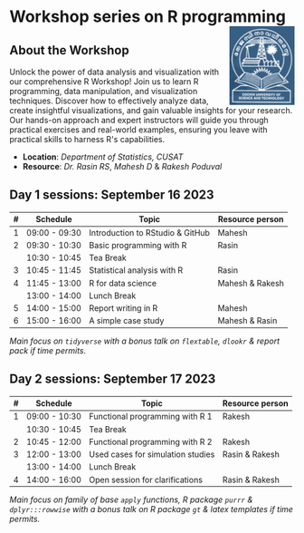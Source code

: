 # Workshop series on R programming <img src="logo_CUSAT.png" align="right" height="139" />

## About the Workshop

Unlock the power of data analysis and visualization with our comprehensive R Workshop! Join us to learn R programming, data manipulation, and visualization techniques. Discover how to effectively analyze data, create insightful visualizations, and gain valuable insights for your research. Our hands-on approach and expert instructors will guide you through practical exercises and real-world examples, ensuring you leave with practical skills to harness R's capabilities.

* **Location**: *Department of Statistics, CUSAT*
* **Resource**: *Dr. Rasin RS*, *Mahesh D* & *Rakesh Poduval*

## Day 1 sessions: September 16 2023

| #  | Schedule      | Topic                            | Resource person |
|-----|---------------|----------------------------------|-----------------|
| 1   | 09:00 - 09:30 | Introduction to RStudio & GitHub | Mahesh          |
| 2   | 09:30 - 10:30 | Basic programming with R         | Rasin           |
|     | 10:30 - 10:45 | Tea Break                        |                 |
| 3   | 10:45 - 11:45 | Statistical analysis with R      | Rasin           |
| 4   | 11:45 - 13:00 | R for data science               | Mahesh & Rakesh |
|     | 13:00 - 14:00 | Lunch Break                      |                 |
| 5   | 14:00 - 15:00 | Report writing in R              | Mahesh          |
| 6   | 15:00 - 16:00 | A simple case study              | Mahesh & Rasin  |

*Main focus on `tidyverse` with a bonus talk on `flextable`, `dlookr` & report pack if time permits.*

## Day 2 sessions: September 17 2023

| #   | Schedule      | Topic                             | Resource person |
|-----|---------------|-----------------------------------|-----------------|
| 1   | 09:00 - 10:30 | Functional programming with R 1   | Rakesh          |
|     | 10:30 - 10:45 | Tea Break                         |                 |
| 2   | 10:45 - 12:00 | Functional programming with R 2   | Rakesh          |
| 3   | 12:00 - 13:00 | Used cases for simulation studies | Rasin & Rakesh  |
|     | 13:00 - 14:00 | Lunch Break                       |                 |
| 4   | 14:00 - 16:00 | Open session for clarifications   | Rasin & Rakesh  |

*Main focus on family of base `apply` functions, R package `purrr` & `dplyr:::rowwise` with a bonus talk on R package `gt` & latex templates if time permits.*
